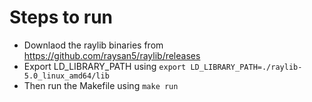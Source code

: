 # Steps to run
- Downlaod the raylib binaries from https://github.com/raysan5/raylib/releases
- Export LD_LIBRARY_PATH using `export LD_LIBRARY_PATH=./raylib-5.0_linux_amd64/lib`
- Then run the Makefile using `make run`
